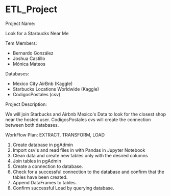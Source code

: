 # ETL_Project

Project Name: 

Look for a Starbucks Near Me

Tem Members:

- Bernardo González
- Joshua Castillo
- Mónica Mateos

Databases:

- Mexico City AirBnb (Kaggle)
- Starbucks Locations Worldwide (Kaggle)
- CodigosPostales (csv)

Project Description:

We will join Starbucks and Airbnb Mexico's Data to look for the closest shop near the hosted user. CodigosPostales cvs will create the connection between both databases.

WorkFlow Plan:
EXTRACT, TRANSFORM, LOAD
1. Create database in pgAdmin
2. Import csv's and read files in with Pandas in Jupyter Notebook
3. Clean data and create new tables only with the desired columns
4. Join tables in pgAdmin
5. Create a connection to database.
6. Check for a successful connection to the database and confirm that the tables have been created.
7. Append DataFrames to tables.
8. Confirm successful Load by querying database.




